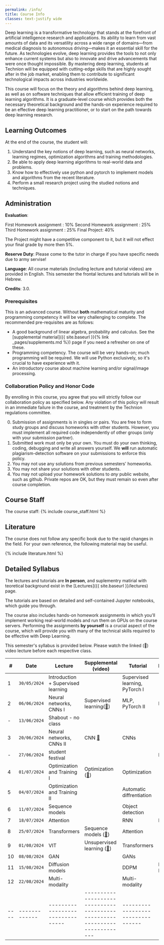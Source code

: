```yaml
---
permalink: /info/
title: Course Info
classes: text-justify wide
---
```


Deep learning is a transformative technology that stands at the forefront of artificial intelligence research and applications. Its ability to learn from vast amounts of data and its versatility across a wide range of domains—from medical diagnosis to autonomous driving—makes it an essential skill for the future. As technologies evolve, deep learning provides the tools to not only enhance current systems but also to innovate and drive advancements that were once thought impossible. By mastering deep learning, students at Technion will be equipped with cutting-edge skills that are highly sought after in the job market, enabling them to contribute to significant technological impacts across industries worldwide.

This course will focus on the theory and algorithms behind deep learning, as
well as on software techniques that allow efficient training of
deep learning algorithms. It is a graduate-level course which provides both the
necessary theoretical background and the hands-on experience required to be an
effective deep learning practitioner, or to start on the path towards deep
learning research.

## Learning Outcomes

At the end of the course, the student will:

1.	Understand the key notions of deep learning, such as neural networks,
    learning regimes, optimization algorithms and training methodologies.
1.  Be able to apply deep learning algorithms to real-world data and problems.
1.	Know how to effectively use python and pytorch to implement models and
    algorithms from the recent literature.
1.	Perform a small research project using the studied notions and techniques.


## Administration

**Evaluation**: 

First Homework assignment : 10% 
Second Homework assignment : 25%
Third Homework assignment : 25%
Final Project: 40%

The Project might have a competitive component to it, but it will not effect your final grade by more then 5%.

**Reserve Duty**: Please come to the tutor in charge if you have specific needs due to army servise!

**Language**: All course materials (including lecture and tutorial videos) are provided in English.
This semester the frontal lectures and tutorials will be in Hebrew.

**Credits**: 3.0.

### Prerequisites

This is an advanced course. Without **both** mathematical maturity and
programming competency it will be very challenging to complete.
The recommended pre-requisites are as follows:

- A good background of linear algebra, probability and calculus. See the
  [supplemental material]({{ site.baseurl }}{% link _pages/supplements.md %})
  page if you need a refresher on one of these.
- Programming competency. The course will be very hands-on; much programming
  will be required.  We will use Python exclusively, so it's crucial to have
  experience with it.
- An introductory course about machine learning and/or signal/image processing.

### Collaboration Policy and Honor Code

By enrolling in this course, you agree that you will strictly follow our
collaboration policy as specified below. Any violation of this policy will
result in an immediate failure in the course, and treatment by the Technion
regulations committee.

0. Submission of assignments is in singles or pairs.
   You are free to form study groups and discuss homeworks with other students.
   However, you must implement all required code independently of other groups
   (only with your submission partner).
1. Submitted work must only be your own. You must do your own thinking,
   coding, debugging and write all answers yourself. We **will** run automatic
   plagiarism-detection software on your submissions to enforce this policy.
3. You may not use any solutions from previous semesters' homeworks.
4. You may not share your solutions with other students.
5. You may not upload your homework solutions to *any* public website, such as
   github. Private repos are OK, but they must remain so even after course completion.

## Course Staff
The course staff:
{% include course_staff.html %}

## Literature

The course does not follow any specific book due to the rapid changes in the field.
For your own reference, the following material may be useful.

{% include literature.html %}

## Detailed Syllabus


The lectures and tutorials are **In person**, and suplementry matirial with teoretical background 
exist in the [Lectures]({{ site.baseurl }}/lectures) page.

The tutorials are based on detailed and self-contained Jupyter notebooks, which guide you through.

The course also includes hands-on homework assignments in which you'll
implement working real-world models and run them on GPUs on the course servers.
Performing the assignments **by yourself**  is a crucial aspect of the course, which
will provide you with many of the technical skills required to be effective
with Deep Learning.

This semester's syllabus is provided below. Please watch the linked (🔗) video
lecture before each respective class.

| #    | Date             | Lecture                             | Supplemental (video)                                                      | Tutorial                          | Homework    |
| ---- | -------------    | -------------------------------     | ------------------------------------------------------------------------- | --------------------------------- | ----------  |
| 1    | `30/05/2024`     | Introduction + Supervised learning  |                                                                           | Supervised learning, PyTorch I 	  |             |
| 2    | `06/06/2024`     | Neural networks, CNNs I             | Supervised learning([🔗]({{site.baseurl}}/lectures/02-supervised/))       | MLP, PyTorch II                   |    HW1      |
|  -   | `13/06/2024`     | Shabout - no class                  |                                                                           |                                   |             |
| 3    | `20/06/2024`     | Neural networks, CNNs II            | CNN    [🔗]({{site.baseurl}}/lectures/03-neural_nets/)                    | CNNs                              |             |
|  -   | `27/06/2024`     | student festival                    |                                                                           |                                   |    HW2      |
| 4    | `01/07/2024`     | Optimization and Training I         | Optimization ([🔗]({{site.baseurl}}/lectures/04-optimization/))           | Optimization                      |             |
| 5    | `04/07/2024`     | Optimization and Training II        |                                                                           | Automatic diffrentiation        	|             |
| 6    | `11/07/2024`     | Sequence models                     |                                                                           | Object detection				        	|             |
| 7    | `18/07/2024`     | Attention                           |                                                                           | RNN			    				              |    HW3      |
| 8    | `25/07/2024`     | Transformers  	                    | Sequence models ([🔗]({{site.baseurl}}/lectures/05-sequence/))            | Attention                 		    |             |
| 9    | `01/08/2024`     | VIT       		           			| Unsupervised learning ([🔗]({{site.baseurl}}/lectures/06-unsupervised/))  | Transformers	           		            |             |
| 10   | `08/08/2024`     | GAN                                 |                                                                           | GANs			                      	|             |
| 11   | `15/08/2024`     | Diffusion models                    |                                                                           | DDPM	                   	      	|Final Project|
| 12   | `22/08/2024`     | Multi-modality                      |                                                                           | Multi-modality                    |            | 
| ---- | -------------    | --------------------------------    | ------------------------------------------------------------------------- | --------------------------------- | ----------- |

